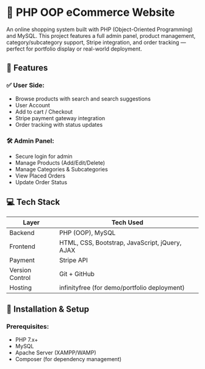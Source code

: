 # 🛒 PHP OOP eCommerce Website

An online shopping system built with PHP (Object-Oriented Programming) and MySQL. This project features a full admin panel, product management, category/subcategory support, Stripe integration, and order tracking — perfect for portfolio display or real-world deployment.

## 🚀 Features

### ✅ User Side:
- Browse products with search and search suggestions
- User Account
- Add to cart / Checkout
- Stripe payment gateway integration
- Order tracking with status updates

### 🛠️ Admin Panel:
- Secure login for admin
- Manage Products (Add/Edit/Delete)
- Manage Categories & Subcategories
- View Placed Orders
- Update Order Status

## 💻 Tech Stack

| Layer | Tech Used |
|-------|-----------|
| Backend | PHP (OOP), MySQL |
| Frontend | HTML, CSS, Bootstrap, JavaScript, jQuery, AJAX |
| Payment | Stripe API |
| Version Control | Git + GitHub |
| Hosting | infinityfree (for demo/portfolio deployment) |

## 🧪 Installation & Setup

### Prerequisites:
- PHP 7.x+
- MySQL
- Apache Server (XAMPP/WAMP)
- Composer (for dependency management)
